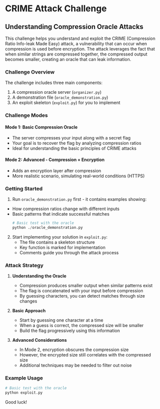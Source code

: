 # CRIME Attack Challenge

## Understanding Compression Oracle Attacks

This challenge helps you understand and exploit the CRIME (Compression Ratio Info-leak Made Easy) attack, a vulnerability that can occur when compression is used before encryption. The attack leverages the fact that when similar strings are compressed together, the compressed output becomes smaller, creating an oracle that can leak information.

### Challenge Overview

The challenge includes three main components:

1. A compression oracle server (`organizer.py`)
2. A demonstration file (`oracle_demonstration.py`)
3. An exploit skeleton (`exploit.py`) for you to implement

### Challenge Modes

#### Mode 1: Basic Compression Oracle

- The server compresses your input along with a secret flag
- Your goal is to recover the flag by analyzing compression ratios
- Ideal for understanding the basic principles of CRIME attacks

#### Mode 2: Advanced - Compression + Encryption

- Adds an encryption layer after compression
- More realistic scenario, simulating real-world conditions (HTTPS)

### Getting Started

1. Run `oracle_demonstration.py` first - it contains examples showing:

- How compression ratios change with different inputs
- Basic patterns that indicate successful matches
  ```python
  # Basic test with the oracle
  python ./oracle_demonstration.py
  ```

2. Start implementing your solution in `exploit.py`:
   - The file contains a skeleton structure
   - Key function is marked for implementation
   - Comments guide you through the attack process

### Attack Strategy

1. **Understanding the Oracle**

   - Compression produces smaller output when similar patterns exist
   - The flag is concatenated with your input before compression
   - By guessing characters, you can detect matches through size changes

2. **Basic Approach**

   - Start by guessing one character at a time
   - When a guess is correct, the compressed size will be smaller
   - Build the flag progressively using this information

3. **Advanced Considerations**
   - In Mode 2, encryption obscures the compression size
   - However, the encrypted size still correlates with the compressed size
   - Additional techniques may be needed to filter out noise

### Example Usage

```python
# Basic test with the oracle
python exploit.py
```

Good luck!

